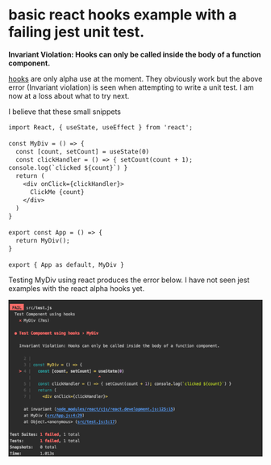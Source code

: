 # basic react hooks example with a failing jest unit test.

**Invariant Violation: Hooks can only be called inside the body of a function component.**

[hooks](https://reactjs.org/docs/hooks-intro.html) are only alpha use at the moment. They obviously work but the above
error (Invariant violation) is seen when attempting to write a unit test. I am now at a loss about what to try next.

I believe that these small snippets

```
import React, { useState, useEffect } from 'react';

const MyDiv = () => {
  const [count, setCount] = useState(0)
  const clickHandler = () => { setCount(count + 1); console.log(`clicked ${count}`) }
  return (
    <div onClick={clickHandler}>
      ClickMe {count}
    </div>
  )
}

export const App = () => {
  return MyDiv();
}

export { App as default, MyDiv }
```

Testing MyDiv using react produces the error below. I have not seen jest examples
with the react alpha hooks yet.

![error](./ScreenShot.png "jest error")
